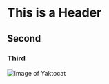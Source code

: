 # This is a Header
## Second 
### Third
![Image of Yaktocat](https://octodex.github.com/images/yaktocat.png)
